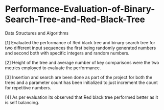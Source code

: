 # Performance-Evaluation-of-Binary-Search-Tree-and-Red-Black-Tree
Data Structures and Algorithms

[1] Evaluated the performance of Red black tree and binary search tree for two different input sequences the first being randomly generated numbers and second both with specific integers and random numbers.


[2] Height of the tree and average number of key comparisons were the two metrics employed to evaluate the performance.


[3] Insertion and search are been done as part of the project for both the trees and a parameter count has been initialized to just increment the count for repetitive numbers.


[4] As per evaluation its observed that Red black tree performed better as it is self balancing.
